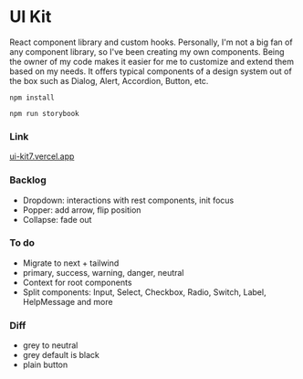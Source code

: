 # UI Kit

React component library and custom hooks. Personally, I'm not a big fan of any component library, so I've been creating my own components. Being the owner of my code makes it easier for me to customize and extend them based on my needs. It offers typical components of a design system out of the box such as Dialog, Alert, Accordion, Button, etc.

`npm install`

`npm run storybook`

### Link

[ui-kit7.vercel.app](https://ui-kit7.vercel.app/)

### Backlog

- Dropdown: interactions with rest components, init focus
- Popper: add arrow, flip position
- Collapse: fade out

### To do

- Migrate to next + tailwind
- primary, success, warning, danger, neutral
- Context for root components
- Split components: Input, Select, Checkbox, Radio, Switch, Label, HelpMessage and more

### Diff

- grey to neutral
- grey default is black
- plain button

